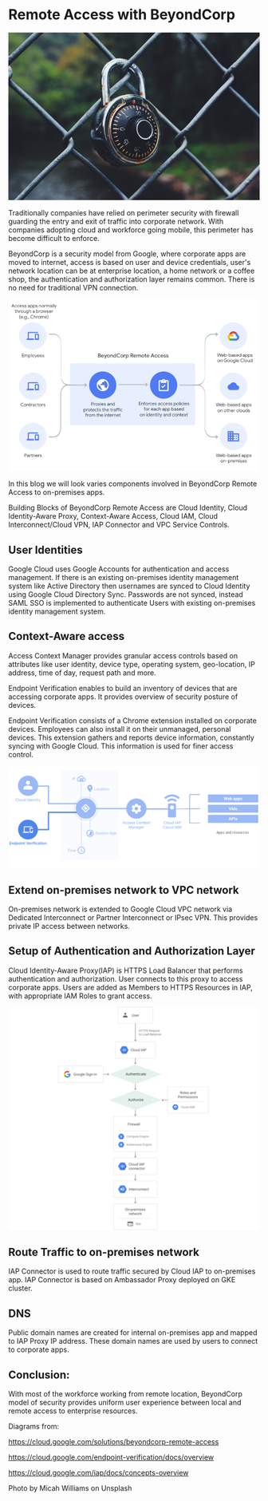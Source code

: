 # Remote Access with BeyondCorp

![Alt text](img/micah-williams-lmFJOx7hPc4-unsplash-2.jpg?raw=true "Beyond Remote Access")

Traditionally companies have relied on perimeter security with firewall guarding the entry and exit of traffic into corporate network. With companies adopting cloud and workforce going mobile, this perimeter has become difficult to enforce. 

BeyondCorp is a security model from Google, where corporate apps are moved to internet, access is based on user and device credentials, user's network location can be at enterprise location, a home network or a coffee shop, the authentication and authorization layer remains common. There is no need for traditional VPN connection.

![Alt text](img/beyond-remote-access.png?raw=true "Beyond Remote Access")

In this blog we will look varies components involved in BeyondCorp Remote Access to on-premises apps.

Building Blocks of BeyondCorp Remote Access are Cloud Identity, Cloud Identity-Aware Proxy, Context-Aware Access, Cloud IAM, Cloud Interconnect/Cloud VPN, IAP Connector and VPC Service Controls.


## User Identities

Google Cloud uses Google Accounts for authentication and access management. If there is an existing on-premises identity management system like Active Directory then usernames are synced to Cloud Identity using Google Cloud Directory Sync. Passwords are not synced, instead SAML SSO is implemented to authenticate Users with existing on-premises identity management system.

## Context-Aware access 

Access Context Manager provides granular access controls based on attributes like user identity, device type, operating system, geo-location, IP address, time of day, request path and more.

Endpoint Verification enables to build an inventory of devices that are accessing corporate apps. It provides overview of security posture of devices. 

Endpoint Verification consists of a Chrome extension installed on corporate devices. Employees can also install it on their unmanaged, personal devices. This extension gathers and reports device information, constantly syncing with Google Cloud. This information is used for finer access control.

![Alt text](img/endpoint-verification-flow.png?raw=true "endpoint-verification-flow")


## Extend on-premises network to VPC network

On-premises network is extended to Google Cloud VPC network via Dedicated Interconnect or Partner Interconnect or IPsec VPN. This provides private IP access between networks.

## Setup of Authentication and Authorization Layer

Cloud Identity-Aware Proxy(IAP) is HTTPS Load Balancer that performs authentication and authorization. User connects to this proxy to access corporate apps. Users are added as Members to HTTPS Resources in IAP, with appropriate IAM Roles to grant access. 


![Alt text](img/iap-on-prem.png?raw=true "iap-on-prem")




## Route Traffic to on-premises network

IAP Connector is used to route traffic secured by Cloud IAP to on-premises app. IAP Connector is based on Ambassador Proxy deployed on GKE cluster.

## DNS

Public domain names are created for internal on-premises app and mapped to IAP Proxy IP address.  These domain names are used by users to connect to corporate apps.


## Conclusion:

With most of the workforce working from remote location, BeyondCorp model of security provides uniform user experience between local and remote access to enterprise resources.


Diagrams from: 

https://cloud.google.com/solutions/beyondcorp-remote-access

https://cloud.google.com/endpoint-verification/docs/overview

https://cloud.google.com/iap/docs/concepts-overview

Photo by Micah Williams on Unsplash
